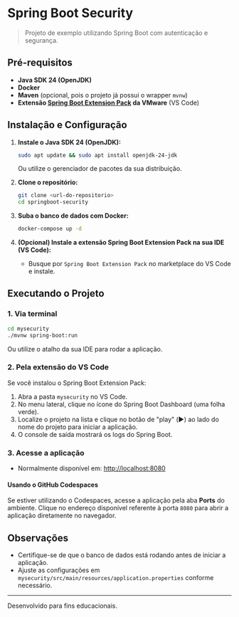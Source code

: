 # Spring Boot Security

> Projeto de exemplo utilizando Spring Boot com autenticação e segurança.

## Pré-requisitos

- **Java SDK 24 (OpenJDK)**
- **Docker**
- **Maven** (opcional, pois o projeto já possui o wrapper `mvnw`)
- **Extensão [Spring Boot Extension Pack](https://marketplace.visualstudio.com/items?itemName=vmware.vscode-spring-boot) da VMware** (VS Code)

## Instalação e Configuração

1. **Instale o Java SDK 24 (OpenJDK):**
	```bash
	sudo apt update && sudo apt install openjdk-24-jdk
	```
	Ou utilize o gerenciador de pacotes da sua distribuição.

2. **Clone o repositório:**
	```bash
	git clone <url-do-repositorio>
	cd springboot-security
	```

3. **Suba o banco de dados com Docker:**
	```bash
	docker-compose up -d
	```

4. **(Opcional) Instale a extensão Spring Boot Extension Pack na sua IDE (VS Code):**
	- Busque por `Spring Boot Extension Pack` no marketplace do VS Code e instale.


## Executando o Projeto

### 1. Via terminal
```bash
cd mysecurity
./mvnw spring-boot:run
```
Ou utilize o atalho da sua IDE para rodar a aplicação.

### 2. Pela extensão do VS Code

Se você instalou o Spring Boot Extension Pack:

1. Abra a pasta `mysecurity` no VS Code.
2. No menu lateral, clique no ícone do Spring Boot Dashboard (uma folha verde).
3. Localize o projeto na lista e clique no botão de "play" (▶️) ao lado do nome do projeto para iniciar a aplicação.
4. O console de saída mostrará os logs do Spring Boot.

### 3. Acesse a aplicação
- Normalmente disponível em: [http://localhost:8080](http://localhost:8080)

#### Usando o GitHub Codespaces

Se estiver utilizando o Codespaces, acesse a aplicação pela aba **Ports** do ambiente. Clique no endereço disponível referente à porta `8080` para abrir a aplicação diretamente no navegador.

## Observações

- Certifique-se de que o banco de dados está rodando antes de iniciar a aplicação.
- Ajuste as configurações em `mysecurity/src/main/resources/application.properties` conforme necessário.

---

Desenvolvido para fins educacionais.



